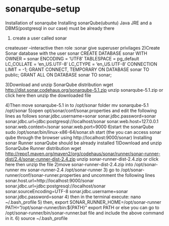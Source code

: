 # sonarqube-setup
Installation of sonarqube
Installing sonarQube(ubuntu)
Java JRE and a DBMS(postgresql in our case) must be already there
1) create a user called sonar 

createuser –interactive
then role :sonar
give superuser privilages
2)Create Sonar database with the user sonar
CREATE DATABASE sonar
WITH OWNER = sonar
ENCODING = ‘UTF8′
TABLESPACE = pg_default
LC_COLLATE = ‘en_US.UTF-8′
LC_CTYPE = ‘en_US.UTF-8′
CONNECTION LIMIT = -1;
GRANT CONNECT, TEMPORARY ON DATABASE sonar TO public;
GRANT ALL ON DATABASE sonar TO sonar;
 
3)Download and unzip SonarQube distribution
wget http://dist.sonar.codehaus.org/sonarqube-5.1.zip
unzip sonarqube-5.1.zip
or click here then unzip the downloaded file
 
4)Then move sonarqube-5.1 in to /opt/sonar folder
mv sonarqube-5.1 /opt/sonar
5)open opt/sonar/conf/sonar.properties and edit the following lines as follows
sonar.jdbc.username=sonar
sonar.jdbc.password=sonar
sonar.jdbc.url=jdbc:postgresql://localhost/sonar
sonar.web.host=127.0.0.1
sonar.web.context=/sonar
sonar.web.port=9000
6)start the sonarQube
sudo /opt/sonar/bin/linux-x86-64/sonar.sh start
(the you can access sonar qube through the browser using http://localhost:9000/sonar)
Installing sonar Runner
sonarQube should be already installed
1)Download and unzip SonarQube Runner distribution
wget http://repo1.maven.org/maven2/org/codehaus/sonar/runner/sonar-runner-dist/2.4/sonar-runner-dist-2.4.zip
unzip sonar-runner-dist-2.4.zip
or click here then unzip the file
2)move sonar-runner-dist-2.4.zip into /opt/sonar-runner
mv sonar-runner-2.4 /opt/sonar-runner
3) go to /opt/sonar-runner/conf/sonar-runner.properties and uncomment the following lines
sonar.host.url=http://localhost:9000/sonar
sonar.jdbc.url=jdbc:postgresql://localhost/sonar
sonar.sourceEncoding=UTF-8
sonar.jdbc.username=sonar
sonar.jdbc.password=sonar
4) then in the terminal execute: nano ~/.bash_profile
5) then,
export SONAR_RUNNER_HOME=/opt/sonar-runner
PATH=”/opt/sonar-runner/bin:${PATH}”
export PATH
or else you can go to /opt/sonar-runner/bin/sonar-runner.bat file and include the above command in it.
6) source ~/.bash_profile
